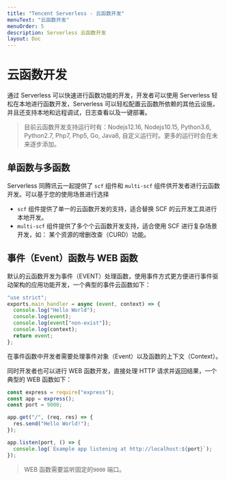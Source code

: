 ```yaml
---
title: "Tencent Serverless - 云函数开发"
menuText: "云函数开发"
menuOrder: 5
description: Serverless 云函数开发
layout: Doc
---
```


# 云函数开发

通过 Serverless 可以快速进行函数功能的开发，开发者可以使用 Serverless 轻松在本地进行函数开发，Serverless 可以轻松配置云函数所依赖的其他云设施，并且还支持本地和远程调试，日志查看以及一键部署。

> 目前云函数开发支持运行时有：Nodejs12.16, Nodejs10.15, Python3.6, Python2.7, Php7, Php5, Go, Java8, 自定义运行时。更多的运行时会在未来逐步添加。

## 单函数与多函数

Serverless 同腾讯云一起提供了 `scf` 组件和 `multi-scf` 组件供开发者进行云函数开发。可以基于您的使用场景进行选择

- `scf` 组件提供了单一的云函数开发的支持，适合替换 SCF 的云开发工具进行本地开发。
- `multi-scf` 组件提供了多个个云函数开发支持，适合使用 SCF 进行复杂场景开发，如： 某个资源的增删改查（CURD）功能。

## 事件（Event）函数与 WEB 函数

默认的云函数开发为事件（EVENT）处理函数，使用事件方式更方便进行事件驱动架构的应用功能开发，一个典型的事件云函数如下：

```js
"use strict";
exports.main_handler = async (event, context) => {
  console.log("Hello World");
  console.log(event);
  console.log(event["non-exist"]);
  console.log(context);
  return event;
};
```

在事件函数中开发者需要处理事件对象（Event）以及函数的上下文（Context）。

同时开发者也可以进行 WEB 函数开发，直接处理 HTTP 请求并返回结果，一个典型的 WEB 函数如下：

```js
const express = require("express");
const app = express();
const port = 9000;

app.get("/", (req, res) => {
  res.send("Hello World!");
});

app.listen(port, () => {
  console.log(`Example app listening at http://localhost:${port}`);
});
```

> WEB 函数需要监听固定的`9000` 端口。
